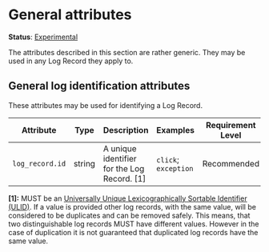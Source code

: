 # General attributes

**Status**: [Experimental](../../document-status.md)

The attributes described in this section are rather generic.
They may be used in any Log Record they apply to.

<!-- Re-generate TOC with `markdown-toc --no-first-h1 -i` -->

<!-- toc -->

<!-- tocstop -->

## General log identification attributes

These attributes may be used for identifying a Log Record.

<!-- semconv log_record -->
| Attribute  | Type | Description  | Examples  | Requirement Level |
|---|---|---|---|---|
| `log_record.id` | string | A unique identifier for the Log Record. [1] | `click`; `exception` | Recommended |

**[1]:** MUST be an [Universally Unique Lexicographically Sortable Identifier (ULID)](https://github.com/ulid/spec). If a value is provided other log records, with the same value, will be considered to be duplicates and can be removed safely. This means, that two distinguishable log records MUST have different values. However in the case of duplication it is not guaranteed that duplicated log records have the same value.
<!-- endsemconv -->
